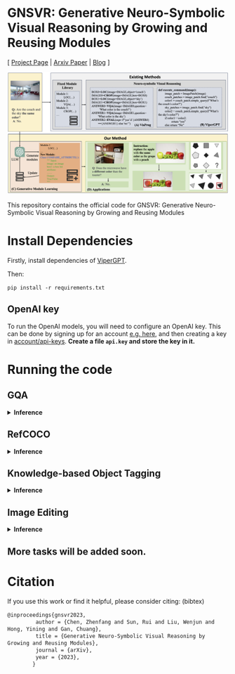 # GNSVR: Generative Neuro-Symbolic Visual Reasoning by Growing and Reusing Modules

[ [Project Page](https://vis-www.cs.umass.edu/gnsvr/) | [Arxiv Paper](https://) | [Blog](https://) ]

![teaser](assets/teaser_v4.png)

This repository contains the official code for GNSVR: Generative Neuro-Symbolic Visual Reasoning by Growing and Reusing Modules

# Install Dependencies
Firstly, install dependencies of [ViperGPT](https://github.com/cvlab-columbia/viper).

Then:
```
pip install -r requirements.txt
```

## OpenAI key

To run the OpenAI models, you will need to configure an OpenAI key. This can be done by signing up for an account [e.g. here](https://platform.openai.com/), and then creating a key in [account/api-keys](https://platform.openai.com/account/api-keys).
**Create a file `api.key` and store the key in it.**

# Running the code
## GQA
<details>
        <summary><b>Inference</b></summary>
        <p><b>scripts/gqa/gqa_stage3.sh</b></p>
        <pre>
python main.py \
    --model text-davinci-003 \
    --dataset imgedit \
    --test_num 50 \
    --stage 3 \
    --inference_prompt_path prompts/imgedit/imgedit_stage3.prompt \
    --dataset_dir dataset/imgedit \
    --ann_path imgedit_ann.json \
    --image_path imgedit_images/ \
    --save_output \
    --output_dir save/results/imgedit/imgedit_stage3/ \
    --use_new_module \
    --threshold 0.1 \
    --module_save_dir transfer/transfer_gqa_modules/ \
        </pre>
</details>

## RefCOCO
<details>
        <summary><b>Inference</b></summary>
        <p><b>scripts/refcoco/refcoco_stage3.sh</b></p>
        <pre>
python main.py \
    --model gpt-3.5-turbo-instruct \
    --dataset refcoco \
    --coco_dir /path/to/coco/ \
    --test_num 100 \
	--stage 3 \
    --inference_prompt_path prompts/refcoco/refcoco_stage3.prompt \
    --dataset_dir /path/to/refcoco/ \
    --save_output \
    --output_dir save/results/refcoco/refcoco_stage3/
        </pre>
</details>

## Knowledge-based Object Tagging
<details>
        <summary><b>Inference</b></summary>
        <p><b>scripts/okdet/okdet_stage3.sh</b></p>
        <pre>
python main.py \
    --model text-davinci-003 \
    --dataset okdet \
    --test_num 50 \
    --stage 3 \
    --inference_prompt_path prompts/okdet/okdet_stage3.prompt \
    --dataset_dir dataset/okdet \
    --ann_path okdet_ann.json \
    --image_path okdet_images/ \
    --save_output \
    --output_dir save/results/okdet/okdet_stage3/ \
    --use_new_module \
    --threshold 0.1 \
    --module_save_dir transfer/transfer_gqa_modules/ \
        </pre>
</details>

## Image Editing
<details>
        <summary><b>Inference</b></summary>
        <p><b>scripts/imgedit/imgedit_stage3.sh</b></p>
        <pre>
python main.py \
    --model text-davinci-003 \
    --dataset imgedit \
    --test_num 50 \
    --stage 3 \
    --inference_prompt_path prompts/imgedit/imgedit_stage3.prompt \
    --dataset_dir dataset/imgedit \
    --ann_path imgedit_ann.json \
    --image_path imgedit_images/ \
    --save_output \
    --output_dir save/results/imgedit/imgedit_stage3/ \
    --use_new_module \
    --threshold 0.1 \
    --module_save_dir transfer/transfer_gqa_modules/ \
        </pre>
</details>

## More tasks will be added soon.


# Citation
If you use this work or find it helpful, please consider citing: (bibtex)
```
@inproceedings{gnsvr2023,
         author = {Chen, Zhenfang and Sun, Rui and Liu, Wenjun and Hong, Yining and Gan, Chuang},
         title = {Generative Neuro-Symbolic Visual Reasoning by Growing and Reusing Modules},
         journal = {arXiv},
         year = {2023},
        } 
```
